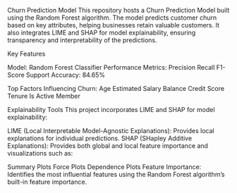 Churn Prediction Model
This repository hosts a Churn Prediction Model built using the Random Forest algorithm. The model predicts customer churn based on key attributes, helping businesses retain valuable customers. It also integrates LIME and SHAP for model explainability, ensuring transparency and interpretability of the predictions.

Key Features

Model: Random Forest Classifier
Performance Metrics:
Precision
Recall
F1-Score
Support
Accuracy: 84.65%

Top Factors Influencing Churn:
Age
Estimated Salary
Balance
Credit Score
Tenure
Is Active Member

Explainability Tools
This project incorporates LIME and SHAP for model explainability:

LIME (Local Interpretable Model-Agnostic Explanations): Provides local explanations for individual predictions.
SHAP (SHapley Additive Explanations): Provides both global and local feature importance and visualizations such as:

Summary Plots
Force Plots
Dependence Plots
Feature Importance: Identifies the most influential features using the Random Forest algorithm’s built-in feature importance.
